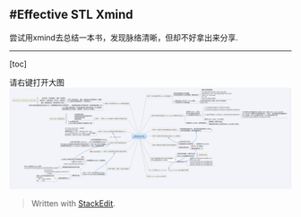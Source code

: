 #Effective STL Xmind 
------

尝试用xmind去总结一本书，发现脉络清晰，但却不好拿出来分享.

------
[toc]

请右键打开大图
![pic](https://raw.githubusercontent.com/mars00772/write/master/effective%20stl/xmind_effective_stl.png)


> Written with [StackEdit](https://stackedit.io/).